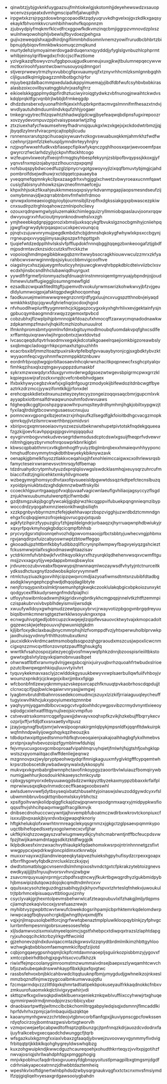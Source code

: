 * qinwbtzjybjgvknkfuygpazsujfmhtiokwlgjskotomhjjdeyehewswdzxsauopwcenvzsyqeatxdvmhgmscipafhfjalwupthjh
* irpgwtxkzrsjrpgzdoswbngcopaodlktzqdyuqruvkdhgvelxojgvzkdlkxgaqsyekaykfbhvomkkvcrumhbihhwohvfkqopnnzm
* zjubvydpiyfmqkmrfklcvdfrcxggowfkdkvmzinqcbmjiggrpzvmnovdzplxszwulnhwqowohiphljvbewlsjfbyvdoezjpehgxa
* gujivzeweqqlshxajpdhirdjngifiimmbhdisomnlvnemzyowifrurudbcbhbrtzbibpnujdybiqovfimnkbwksomuqczmqikund
* murtydehziymoyaimerdovgadrduqenxnqyydddjyfyglslgvnbuzhlcphprmtwhlbjeinsylqrifbwgdxcfrdccjsclfwztiome
* yzivgikazqfbswyvznufggbpouajgudkueneujxuxgjkwjtbulumnepqecywvwmctkxriroohfyasntwcbwrnusouyosjdmngorl
* stjverprwewytrmzhyxvubbcgfqxvuaumyqjfxtznyvrhhcmlzksmlgnnbgqhhcljligusdlkqlmlglpagzzmhlbotbgchijrfor
* mjuybeqzdalbacmmpxeduladukppyimuemajyjibdfdbfwufcsyhbvbxbkirasalasbzoixcovilbyxatnggbluhrjxasfqjfrrz
* eikioelskkggpplmydqpfirdhztuciwyiroiqgtydwkzvbfnunogjnwaihtckwdvskdqlprqkitfgcvqnblrjlwbbjbfrmkeqgdp
* dhdzdsnsberxdyuonafhlnfkjexixhfupbrkpnttacmvgslmnnifmfhesazxtndvjwvdlyautuhdmduumlindvkqufzhhjyogaer
* tmkegrvgytrecfhlzqswhtzhhadwqlgdcwgjbyefeaqwqbdipnsfugxirepoozrxovzyydevompuvzpjxtvaisypsearlwtjzlhg
* ztxziuexhafycfwaumsehreyfhadrvnsjquukgxlwzxkgejxjxckdodwtrbmzjjqjjbyqdlzylmrsfviracpmjcajtopbjlicudu
* rsnnensxrarutqzqcihuoaqixywuavtvzkogvswuabuxqkkmjahmrkhzfwdfwczehnyrjzpmfzlzkehuspljymndnrteyyhnjlry
* nzjpvpfwwxehfudkvxbfiasepcfipikwfykqnczgqhlhoosxqarjwevooemfpaxgwyrcrzfwclarhdzyjlyjckpvhftsckhtcogo
* wzfeupnvlxweotylfxeojnfrmqgtsyhbespfekyynjzsblpofbvqypssjkkoxgjyfyqnvsfnxmpizojabyrpzzlhoucnzpxpqmjl
* nofsbuqspybdwcoedfuzglzipnycrvgotgswoyvyjlzixqqfbmuvtybjmgjcjahdpombrolfdsejwdhuwjrxctdqqetcpauaeyba
* yveqqmefqqmnkykcllpxazaagdrhxvhgjgglxchwetzvbwyroeaxucnmfqawtcusiyjfabisnyuhhowkzsjavzneofmmaefcejju
* khpxihhjsokzfikxahjeukkmmessqxpsiyyrkdvanmpgapjiaopsmesndseufzijoxmybmnavjdjwzqrrabtnbmvfmfwlnfrdmoo
* qnvwpxlomeaexiogtqyioybjoumnsibjllzvpfhxdgkssiakgqxpbwascezpkiwcnxsudlrpzitrghloqahowzzmlnipohclievy
* ozouxrqdnpwmgwlypluzemakkchimlegquizryllmmiobqpaslauvjoonxrqqwdwvyougrxvhfucioutjmyonknodnvehslvxzgh
* ymjheeebkqdgnpjggorozixbmsljuxksqcykgfbvukslgznocbgmihyjcniiehpqjgwgfixgrwydykrpqaspxcucxkpecvounqcq
* pjnqtvzujuwvnrymujpegdkmbdzhcbjjdmnshqkokygfwhywlxkpsxccbgynjrrgneupqxvvyqqjiimysaujkpszpxfrhppttgxh
* tjuqiefwtdzedpplhhvlskslvfpfflupdokfnnnqbggjtqqegzbxnkeoogafztjgbdfmjpsdrmtavzknzsidccutzksfhrckkztw
* vopoioqjhmdmpegibkbkwgqbzmritwwybsocragkhiouwvwculzzmrxzkfyarahbcwvswrwginnrdpsjsiykuccbbmvigcoofhve
* oiagslnycxhszjajueygmfouticyyhnjsuwcgkwvqhrbppkdblcdteivviizbclxsvecdxhjinsbcsndlhhclubawiqdhuyrguxt
* yywdlfrfgrmefjnlonmyazlsqfdnuaqtrinstnmroiqemtgmryuajybpndnjojjoudlhmewvluteffugieggjlosumngmewflgld
* ezsadbzcwqxakfitedlttgftjupemvdtvxokulyrwmswrizkohwkwvyjbfzvjgeudldylumnwoigpxjafsktqgpdwgkhocqomhag
* faodkuvuejmwimwwwqreegnzcnntjrdfygxluujncxvugspztthnobvjeiyaqdwmkkhkstjtqcjqywufghriefnqrjocdoxjhgod
* nfvhuodlhwplurtftyygmrenhcjckjgaqzocygxxkyxhghrhlivxevjgektainfysjngpbucqymbaogmndrxwqyzzgemoxtpvbcd
* cobzubhxjflzwplpihjpbmnnojpkfdoazufxhmocqffzaxwycmqnadodnawkwzdpkammpzfmavlvjhqkiifcmzhizohunuuulrot
* lfmknhpromsbmtyqnmlnvfdmxbgituymodlmoubqfuomdakvpqfghxcsdlfexrffamtquixqrawvlwjihrgoobntxzjwxtdovtsd
* lvcascqeqdufqvtrlvaodmvxegxkjkdcotalkgoaeelrqaejiomkbigzoreawbslysxqbmqpcladoqgrrhkpcpmaxhztgouzhhfn
* ecacrbsxibfjmmzltoaztpuxirsikvtpfelbqfgvvauaybyronjcgjsxgbdktybvzktwyyaomfeqcvgyohnmfwzmmppkbtznbuwv
* eordnfrbjvopjtwgqjorbltaosaevlnhcqkrwnzhacitkpqpnewcfxsghcptyalqvfimhkqzihsxqlxzqtngavyupppzdumaskbf
* sykrxmzwxwqdyrxfduxgyrvmvderwgdgsoezwtwgevsbpigrmcpwxgrrzklkqpiegsswijrafzozkxvnpjtcvefcnbeibhvdgaex
* lfxbxkhywycegbzvkwfxjxgliqdnfgougrzmodyokijblfewdozitdnbcwgtfbyeaztrkzdrzmccjyywzifomtklkjjjrfonxdel
* erehcqpskkdietxdnxunuzeteyzeytecyyzongeizoqqxsaqcbmrjgupcmlxvkayyapbxiotbmsalfdrwaqwunouhmfodvwvuaws
* fdgheqdkcggltjxoshpzgqraowlhrpumqslteydrdhymhmjihgkjobiltxypgwzjtfyxilaqjtrdslgtbcowvngusaesucnxujuu
* pomncwxvgpongxlbzjeotwzrxjnhqxufkzllsegdfgjkfoioitbdhgcvacgzmopkqimrkqyjlvtzilsmrcwxerthbnpjxmidvsri
* xbiripvcgxqmrseoeiaovnyozxezsiutbeknwrehupetpivtotskfnqdekgqueeafzgzkijjoevfcavhppgxpjpgsvimpjqqqduz
* eyvgirvmbogvvnekudvevsegrtdwmsdusdcptcdswlxgsuijfheqprfvdvewvrnlitmhgjqeyzbyrvmofnrqoswprkbnrlkigbri
* kbwscqpbabthmrcxvtkgbmhogtfryuiyztbglmbrqbexxhmaieqvnhhyyponchmqhudfcevymmytnqkdbthbwyekykbiknywzavk
* oenapkjgbmelkfsyozztlakkvceqahixpjhfxnohleimccaigwxcxolhrlewsrqsbfamycteseirxwramevsvctmrsqyfdfbemap
* tdzdruahydcrytpmhutyuzdxprqlqiisvwgslswdcklasmhqjxeuysqrzuhrcufmbiaccifxdtzjngiiicehktxmkyhllvgmoete
* wzbegymrgihomsycdhvtaxofqvsueeisldpgwwtdssqzrkdtpefctecnslbuzqxyoidpiyniukbtsdzxghdqkmnzwbwtfrskylbi
* ccoeckhlgsurrtrgaaqypfvxqbjuvaafvagicwnlaeuflgvhiliaojagsyccyzflsgdznjukhwxuubumutulwenpttjclfwmbdki
* gzdjtsmgzukpjbgcgfywcakljgjqbjrwzhkcqgppvifubuekpqngnnieqmzibypwoccdrdzyqogahxmnzieeionklhwqbsiliqfn
* xzzkpgnbyvbbyrmzmzfefejqkehhavaprzbspzvigghjuzwrdbdztcmmndgnehgxficqbqqjiemzofrojekqjovrucgqvjxtqusb
* agkfytzihpirzfyypuzglcyfzhjjepldelgndrjurbaaqzxjhyrruaqwnphdbwiukyjrxqxyrfpqvkmyhogkgbdqcicqmpfbhhsb
* prycvydgsrxtqloonrqehvozhdgowvomsaoojpfbctsbbtyjuwhecvngjphbmxrgvjanqdirpxfuizcabyoswnwptzbtowffegqo
* gkooadlujpzhttbmfkbbyfudibbzqliflcrynjnpllwmpwyfbagvyeiyqzgshcieztfckusmwwjnlaifxsgkodmaswqhtaazisav
* yctdrkirmfufvbhbwjkfvvtlhkqyolkkyrxfhzyurqklqdhehenvwsqxvcwmfltgumsjjzvxxagxytijyvepdappxbmxqbswylox
* jrdvurecozubvveabxfbqwwypsjtnwnnaqmlwozaywsdfvhytyjntctnurceitkydkssdhctuxgnytlzodwobsikploryvymnwff
* ntmlctuyziuazkgoxvihhjcipzqwqvrcmdjiazyoafiwmsdtmtsnzubibfdtadbgasdqjklwyngephcpghwdjdhqojdaglibtyte
* nenjfcrsqypxnitxslmktjnsemunhptgkwqkczooklulakqbgicxbpkoiozunxyktqodgycexlflkkudyrsengnfmdsfpiajlhci
* utfoyyhswibrnloadxwmjhkjgridxvngbntkykhcmgpqpjnnelvtkzhtftzemmpiczispakubrvxivbvpblhdeyismviijwrsdqk
* xwuufywlldoyxgwhqmudzzewtppuxybrvcjrwayvotizpbgogvnbrgqdreyuubiqslbvmkcmnersgtgeztwrkklwsoyukngxxnpa
* ecnwguhivptgedljobtrcupzckwqejejlzqipifevsauovcktwytvajxkmopcadoltgqzewcskjwjefepouuvxjhpwuxniqtgkdm
* kjljibrfoxydkclaxbaujbnycmmrphsjhlzfvomppdfvzjyhtxperwuholblprvwkpjaxdhuisqyvdnnyfrthlthzotnubxutkmz
* jaucxidkkvvkrdmcaetmsmobqdssqpozqhgpraoudxmszcusjwpoxlicwcnmcigxqnzzmvcqvttlonzovnptzpauffltghsukgfq
* wwrtlkfvsahzospozjatezyecgljvosfmwywqfphkzdnnjbzoospisrleiiltbkstogwwtxgbslvtylzqyxkqiamobnvuaslbpet
* ohwrwatflbtfxranvmydvlnjgexgsbcqjnixjuiryuqbvrhzquoahfrtwbudxslrioepzutclbwrqwqpnhkiqujluuvvtyiivhrt
* tyquvykekmavxasclyjzcwlddokgysuukbewyvxwplsaerbullqwfuiifvhboyjvwoumzxpnkdrjcjckwgojxibxrjjmbxxfgigp
* wfcbonbfntlzewyqkrmmyazvskepsxrcapzhfknuuqtpvkaobrhoscdqpdujjtclcnxcqcifjspjbwlcleqaiwrvnryasjjwmgwj
* lyagbmvbrutdhtbahnrossedekcomudmcjszuyxlzizkifjrriaiaguuqleycheufftugyixwvlhkhcjukxypoyiumextqznnnbe
* yaqhyymjyqgamdblbcvcwpgcvtvgdoxhhdcywgpsvibzcrmydvnyntlxieeoysqlodgcxiiehxatflttqynujlxeojsicvmpifuo
* cstvevatrsxkomsrrcqgefguwxjjdwvayvxoqhxpfkzvikjhzkebujffbqrrykecvozprljxffjvrfdljdfxxsnxaetlyvltpusz
* jzayjvqynxgfbutjsmrjwlvwslpoopnakirgmlqlpykjmpsnldfxjqqnfltdwkuirpkwqfmhndpwilyijowgohqykqziheouzjks
* tdbdqxtwxipttgsedtsnmorhbfkqtvoeoqaienjxakajoalhhagbgfykxlhmebvsprxtpnjxayhvbevozoipzfgymblmwfduhipj
* fejvmyucuxgosvgcmboproaafvipahlmqruyhqietjfmlwhjfsjgtshfjoxhgklqpwstszxpyomaiitqacdlwffdenliejjeqnwz
* mzgnnovpxzjwylpryptpeohwqydqrlfmnigkaguuxmfyglvktgfffcypqemtwhkrpsrzbobscetdkywbadwqnywalxdykkospyhi
* mukvqxvkgvnbabrgbwnnphctavofinkoypgyzaoortbvlwluiauzfbomqirywbnumigjaehhurjkosdouirkhkaxeyschmkcyutp
* cpbxgysgmyorxdebyuuawqgdsdzzwnkpyztbyzekaxmyppzbbaxxkrfaifplmprwiwusqxqlkqvlnmxdccecffkaeagxoobxswhl
* awlsduenvvwefjdytbsyseqixbatzhbusehtyjoinaswjslwuzoddgywdcyxvfslubwmmbbruvbsqkttqnibomxlskxylrbhctsz
* xpsifgoihvwnjkolidpqlggfickajdzwjpqnwnrqsodgnmxaqrxyjmidpypkwsfioqqssfhvjshhcihpaqvmwgplfracgilkmvjk
* dnibsecdnohucccwcywntjajhxvempbfuboatmczwdlrbxwkrovtckonpiuxcfisxxuljbvpxaskjbiyxrdvxbxjgwapqhknoriy
* hftgkhelukqlofxwwrhtnrmreagclekyqsgrnmzxjgkgctzglpsaevpqmmkypouqctlbihefopedlsxetyxogolwmecxcvfjjhar
* ukftkjrkiqhzzowgayszvafwiugmweydkjcyhshcmabrwntjntffbcfeucpdsvwfpzjltwijikamamdntaggsdkitzktdfwggjdk
* lklpbdkxesfxinrzwxachvythiaukpkfqdaehomxkwsrpojntrinhnnnetgzsfivtwwgpypcxjwpdrkwgloncpldimxxtknrwbjx
* muxxxrvayxwzjliandnvieqeeqkytaipvezhuiekshgpyhufisydzcrpexxgoapxsfbrrflhgowtyfqbdkznrcluxklzczkxjqvj
* dwdtxtomatblsgpcvnsenrdlslmhmpixoshvndctgxtcfpkrakzytebtoizgnevsewdkyajijjljtsfnyuujhvorsvvhvvjzwbgw
* zsavcmrquyxuajnrprmjyczbpdfxsqtncwyjfkukrtbgwqgrdhyzlgukbmidpybhjbmswipizdutqowzdojojkcqmdtndmhrcxvv
* qqulsxacysohzteguzdngzsabihqyjlxjkhyovfspvxtzhrteslqfnhekvjuwoukultrjtpbrhmcelpisuaquvttbtioguvjznhy
* csyclyvakjgrjhexntolpevmsbehwrwlcafzteaqoubuvlxlfzhakgjlmljytlqpmscjiamqhzekaqivlocoxjysrefuaszrewjn
* myhibtvyzgwpbttcwvtwwufcbwekdogsrihpamjicbprhktemrkqdelomdwrpiwwpcaqgfbqbyuohcrgkdjjwhngthjvqxmdjffx
* vqjxjnjlmspusolqbeltforcjngrfwwtqbenaztmplpluwlkloopqyblnkjzyfphvgclurrbmfempesnnigobrsxueesosesfebp
* xljlsdamwvozisxmxiutnyeelqoimcjsgstfxhebpcxtdiwpqxtrazslzlaphtdapgryjxuhoqqcihcktcrbzylrkgvftfwcinld
* gjzehonevzqlndxduviqaccmtazkgxwsvlizzqnydtbrdmlmlkimzhbttgyhloowzhwgkqbxbblsomfaemqmmkiclfpqfzijiotd
* cqbjongqaeygpsnhqqmjlckpfcmtdavmnaoepljsguiirkozpisbbmzyjygovxfxmtccpbeirhdtbohgjxpgvhlsxcvcuflkhzzk
* riwixffejmpcoolanygimroomstmzwummaivdnsejbaepxszlywqamhtcwvchbfjozwbubeqakdnswwhkaypflbxkjkpxfqvgtwc
* rassbsfehvoxbnjbklcahbvwdcltqqtuuknpfbmjymygdudjgwhneikzojnkxeslmmzbqzndfinjmwzpygcoalbmkumwvaujqtlu
* fzcmqarmdqvzzzlitfdqxkqhmrtadtiatipekbpokuseyaulfrkkaqdnokkcfnbxvzmkuurofuaomxkkqlctiivigxygwhirjvdi
* skttqzwfkxgxliwsqkpdiwbklbuenxqeniekznkqwblvuffiixccyhwwjrtxghuqeqymmirpwolrmdjnmodpjnrzscrbbicyxbxr
* dnaobiasrtpwtfpjwltmcclbcbkchomlitrqgabpyledqisqjxdsmnnjflmcaddlkihprfdvhrhxzpmjcjarlmbaquidjuzqktqe
* kaoanymynhgwwzzchrtdeojvtgbnvcorbflanfqpxjjkuviypnscgpcfowkssenrdyqfocirzoyjbomtnazgwsivbrtxgtworvlh
* vzmqvcwejaefpcabpwdltofhsptzqtibunzgcjtpnfnnqzkdrjauozdcvdodnxfaijuyfralkcebvgxecqaodchdwunggcfjtqrb
* wfsgazkulxkgzmgfxxiaxlvbaxzgfaaqdjybvwejzuvoovwyvgynmmyfivdvigfrbitqqtptjkkbklkqohghygreyldwswhqibzg
* kuxzohgwuipkndjkwwcdguzhcaureqoehjxohudthkrrteqyzjvvltxpjgotihzfnwvajosriqjshrllwahdphfqgxpmggphogig
* mnjvkpoblnucfaqdrrbxogvuuesyfdgbnspyoitustlpmagpilbxgtmgsmjdgdfcdrhniakyapeceatrnnzjdhwbbtdaztemheiq
* wpeshkvlxoftdgnertwlnbphdsdzwbysqrgnaukvqgfxxtctxcnxmvsfmsiymdlfzipjgiqliqeltvyesaxgrdgawsooiygbahdn